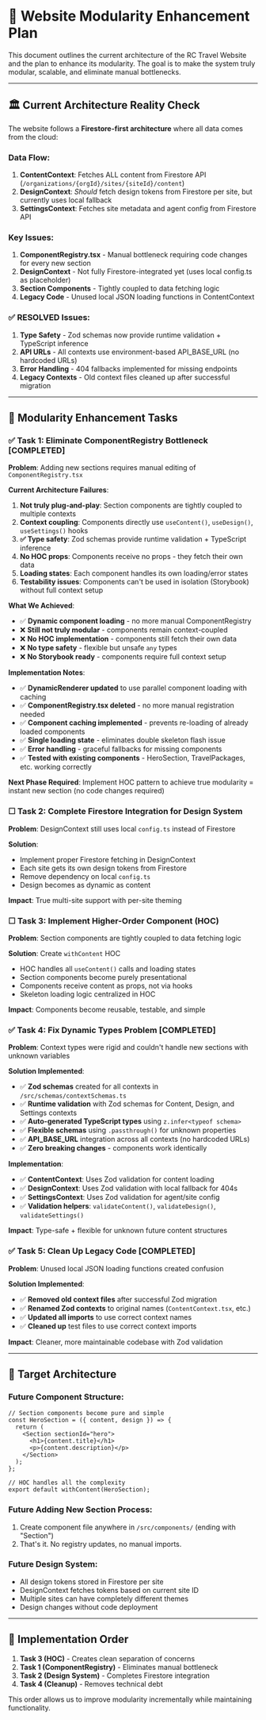 # 🚀 Website Modularity Enhancement Plan

This document outlines the current architecture of the RC Travel Website and the plan to enhance its modularity. The goal is to make the system truly modular, scalable, and eliminate manual bottlenecks.

---

## 🏛️ Current Architecture Reality Check

The website follows a **Firestore-first architecture** where all data comes from the cloud:

### **Data Flow:**
1. **ContentContext**: Fetches ALL content from Firestore API (`/organizations/{orgId}/sites/{siteId}/content`)
2. **DesignContext**: *Should* fetch design tokens from Firestore per site, but currently uses local fallback
3. **SettingsContext**: Fetches site metadata and agent config from Firestore API

### **Key Issues:**
1. **ComponentRegistry.tsx** - Manual bottleneck requiring code changes for every new section
2. **DesignContext** - Not fully Firestore-integrated yet (uses local config.ts as placeholder)
3. **Section Components** - Tightly coupled to data fetching logic
4. **Legacy Code** - Unused local JSON loading functions in ContentContext

### **✅ RESOLVED Issues:**
1. **Type Safety** - Zod schemas now provide runtime validation + TypeScript inference
2. **API URLs** - All contexts use environment-based API_BASE_URL (no hardcoded URLs)
3. **Error Handling** - 404 fallbacks implemented for missing endpoints
4. **Legacy Contexts** - Old context files cleaned up after successful migration

---

## 📝 Modularity Enhancement Tasks

### ✅ **Task 1: Eliminate ComponentRegistry Bottleneck** [COMPLETED]

**Problem**: Adding new sections requires manual editing of `ComponentRegistry.tsx`

**Current Architecture Failures**:
1. **Not truly plug-and-play**: Section components are tightly coupled to multiple contexts
2. **Context coupling**: Components directly use `useContent()`, `useDesign()`, `useSettings()` hooks
3. **✅ Type safety**: Zod schemas provide runtime validation + TypeScript inference
4. **No HOC props**: Components receive no props - they fetch their own data
5. **Loading states**: Each component handles its own loading/error states
6. **Testability issues**: Components can't be used in isolation (Storybook) without full context setup

**What We Achieved**:
- ✅ **Dynamic component loading** - no more manual ComponentRegistry
- ❌ **Still not truly modular** - components remain context-coupled
- ❌ **No HOC implementation** - components still fetch their own data
- ❌ **No type safety** - flexible but unsafe `any` types
- ❌ **No Storybook ready** - components require full context setup

**Implementation Notes**:
- ✅ **DynamicRenderer updated** to use parallel component loading with caching
- ✅ **ComponentRegistry.tsx deleted** - no more manual registration needed
- ✅ **Component caching implemented** - prevents re-loading of already loaded components
- ✅ **Single loading state** - eliminates double skeleton flash issue
- ✅ **Error handling** - graceful fallbacks for missing components
- ✅ **Tested with existing components** - HeroSection, TravelPackages, etc. working correctly

**Next Phase Required**: Implement HOC pattern to achieve true modularity = instant new section (no code changes required)

### ☐ **Task 2: Complete Firestore Integration for Design System**

**Problem**: DesignContext still uses local `config.ts` instead of Firestore

**Solution**: 
- Implement proper Firestore fetching in DesignContext
- Each site gets its own design tokens from Firestore
- Remove dependency on local `config.ts`
- Design becomes as dynamic as content

**Impact**: True multi-site support with per-site theming

### ☐ **Task 3: Implement Higher-Order Component (HOC)**

**Problem**: Section components are tightly coupled to data fetching logic

**Solution**: Create `withContent` HOC
- HOC handles all `useContent()` calls and loading states
- Section components become purely presentational 
- Components receive content as props, not via hooks
- Skeleton loading logic centralized in HOC

**Impact**: Components become reusable, testable, and simple

### ✅ **Task 4: Fix Dynamic Types Problem** [COMPLETED]

**Problem**: Context types were rigid and couldn't handle new sections with unknown variables

**Solution Implemented**:
- ✅ **Zod schemas** created for all contexts in `/src/schemas/contextSchemas.ts`
- ✅ **Runtime validation** with Zod schemas for Content, Design, and Settings contexts
- ✅ **Auto-generated TypeScript types** using `z.infer<typeof schema>`
- ✅ **Flexible schemas** using `.passthrough()` for unknown properties
- ✅ **API_BASE_URL** integration across all contexts (no hardcoded URLs)
- ✅ **Zero breaking changes** - components work identically

**Implementation**:
- ✅ **ContentContext**: Uses Zod validation for content loading
- ✅ **DesignContext**: Uses Zod validation with local fallback for 404s
- ✅ **SettingsContext**: Uses Zod validation for agent/site config
- ✅ **Validation helpers**: `validateContent()`, `validateDesign()`, `validateSettings()`

**Impact**: Type-safe + flexible for unknown future content structures

### ✅ **Task 5: Clean Up Legacy Code** [COMPLETED]

**Problem**: Unused local JSON loading functions created confusion

**Solution Implemented**:
- ✅ **Removed old context files** after successful Zod migration
- ✅ **Renamed Zod contexts** to original names (`ContentContext.tsx`, etc.)
- ✅ **Updated all imports** to use correct context names
- ✅ **Cleaned up** test files to use correct context imports

**Impact**: Cleaner, more maintainable codebase with Zod validation

---

## 🎯 Target Architecture

### **Future Component Structure:**
```tsx
// Section components become pure and simple
const HeroSection = ({ content, design }) => {
  return (
    <Section sectionId="hero">
      <h1>{content.title}</h1>
      <p>{content.description}</p>
    </Section>
  );
};

// HOC handles all the complexity
export default withContent(HeroSection);
```

### **Future Adding New Section Process:**
1. Create component file anywhere in `/src/components/` (ending with "Section")
2. That's it. No registry updates, no manual imports.

### **Future Design System:**
- All design tokens stored in Firestore per site
- DesignContext fetches tokens based on current site ID
- Multiple sites can have completely different themes
- Design changes without code deployment

---

## 🔄 Implementation Order

1. **Task 3 (HOC)** - Creates clean separation of concerns
2. **Task 1 (ComponentRegistry)** - Eliminates manual bottleneck  
3. **Task 2 (Design System)** - Completes Firestore integration
4. **Task 4 (Cleanup)** - Removes technical debt

This order allows us to improve modularity incrementally while maintaining functionality.
